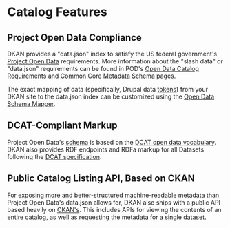 # Catalog Features

## Project Open Data Compliance

DKAN provides a "data.json" index to satisfy the US federal government's [Project Open Data](https://project-open-data.github.io/) requirements. More information about the "slash data" or "data.json" requirements can be found in POD's [Open Data Catalog Requirements](https://project-open-data.github.io/catalog) and [Common Core Metadata Schema](https://project-open-data.github.io/schema) pages.

The exact mapping of data (specifically, Drupal data [tokens](https://www.drupal.org/project/token)) from your DKAN site to the data.json index can be customized using the [Open Data Schema Mapper](../components/open-data-schema.html#customizing).

## DCAT-Compliant Markup
Project Open Data's [schema](https://project-open-data.github.io/schema) is based on the [DCAT open data vocabulary](https://www.w3.org/TR/vocab-dcat/). DKAN also provides RDF endpoints and RDFa markup for all Datasets following the [DCAT specification](https://www.w3.org/TR/vocab-dcat/).

## Public Catalog Listing API, Based on CKAN

For exposing more and better-structured machine-readable metadata than Project Open Data's data.json allows for, DKAN also ships with a public API based heavily on [CKAN's](http://docs.ckan.org/en/latest/api/index.html). This includes APIs for viewing the contents of an entire catalog, as well as requesting the metadata for a single [dataset](../apis/rest-api.html).
